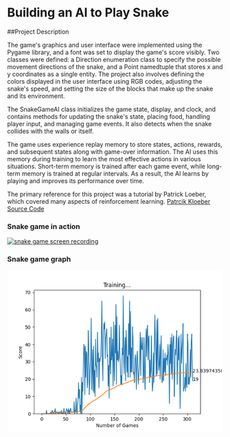 # Building an AI to Play Snake

##Project Description

The game's graphics and user interface were implemented using the Pygame library, and a font was set to display the game's score visibly. Two classes were defined: a Direction enumeration class to specify the possible movement directions of the snake, and a Point namedtuple that stores x and y coordinates as a single entity. The project also involves defining the colors displayed in the user interface using RGB codes, adjusting the snake's speed, and setting the size of the blocks that make up the snake and its environment.

The SnakeGameAI class initializes the game state, display, and clock, and contains methods for updating the snake's state, placing food, handling player input, and managing game events. It also detects when the snake collides with the walls or itself.

The game uses experience replay memory to store states, actions, rewards, and subsequent states along with game-over information. The AI uses this memory during training to learn the most effective actions in various situations. Short-term memory is trained after each game event, while long-term memory is trained at regular intervals. As a result, the AI learns by playing and improves its performance over time.

The primary reference for this project was a tutorial by Patrick Loeber, which covered many aspects of reinforcement learning. 
<a href='https://github.com/patrickloeber/snake-ai-pytorch'>Patrcik Kloeber Source Code</a>

### Snake game in action
[![snake game screen recording](./snake-game.png)](https://www.youtube.com/watch?v=n-RIIqYE594)

### Snake game graph

<img src='./Figure_1.png' width='500'>